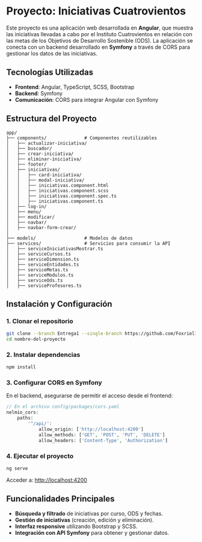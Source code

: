 # Proyecto: Iniciativas Cuatrovientos

Este proyecto es una aplicación web desarrollada en **Angular**, que muestra las iniciativas llevadas a cabo por el Instituto Cuatrovientos en relación con las metas de los Objetivos de Desarrollo Sostenible (ODS). La aplicación se conecta con un backend desarrollado en **Symfony** a través de CORS para gestionar los datos de las iniciativas.

## Tecnologías Utilizadas

- **Frontend**: Angular, TypeScript, SCSS, Bootstrap
- **Backend**: Symfony
- **Comunicación**: CORS para integrar Angular con Symfony

## Estructura del Proyecto

```
app/
├── components/              # Componentes reutilizables
│   ├── actualizar-iniciativa/
│   ├── buscador/
│   ├── crear-iniciativa/
│   ├── eliminar-iniciativa/
│   ├── footer/
│   ├── iniciativas/
│   │   ├── card-iniciativa/
│   │   ├── modal-iniciativa/
│   │   ├── iniciativas.component.html
│   │   ├── iniciativas.component.scss
│   │   ├── iniciativas.component.spec.ts
│   │   ├── iniciativas.component.ts
│   ├── log-in/
│   ├── menu/
│   ├── modificar/
│   ├── navbar/
│   ├── navbar-form-crear/
│
├── models/                  # Modelos de datos
├── services/                # Servicios para consumir la API
│   ├── serviceIniciativasMostrar.ts
│   ├── serviceCursos.ts
│   ├── serviceDimension.ts
│   ├── serviceEntidades.ts
│   ├── serviceMetas.ts
│   ├── serviceModulos.ts
│   ├── serviceOds.ts
│   ├── serviceProfesores.ts
```

## Instalación y Configuración

### 1. Clonar el repositorio
```sh
git clone --branch Entrega1 --single-branch https://github.com/Foxriel13/ODS_PROYECT_CUATROVIENTOS_FRONTEND.git
cd nombre-del-proyecto
```


### 2. Instalar dependencias
```sh
npm install
```

### 3. Configurar CORS en Symfony
En el backend, asegurarse de permitir el acceso desde el frontend:
```php
// En el archivo config/packages/cors.yaml
nelmio_cors:
    paths:
        '^/api/':
            allow_origin: ['http://localhost:4200']
            allow_methods: ['GET', 'POST', 'PUT', 'DELETE']
            allow_headers: ['Content-Type', 'Authorization']
```

### 4. Ejecutar el proyecto
```sh
ng serve
```
Acceder a: [http://localhost:4200](http://localhost:4200)

## Funcionalidades Principales

- **Búsqueda y filtrado** de iniciativas por curso, ODS y fechas.
- **Gestión de iniciativas** (creación, edición y eliminación).
- **Interfaz responsive** utilizando Bootstrap y SCSS.
- **Integración con API Symfony** para obtener y gestionar datos.




